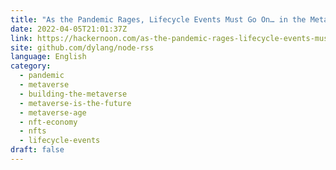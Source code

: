```yaml
---
title: "As the Pandemic Rages, Lifecycle Events Must Go On… in the Metaverse"
date: 2022-04-05T21:01:37Z
link: https://hackernoon.com/as-the-pandemic-rages-lifecycle-events-must-go-on-in-the-metaverse?source=rss&utm_medium=RSS&utm_source=news.12bit.vn
site: github.com/dylang/node-rss
language: English
category:
  - pandemic
  - metaverse
  - building-the-metaverse
  - metaverse-is-the-future
  - metaverse-age
  - nft-economy
  - nfts
  - lifecycle-events
draft: false
---
```

